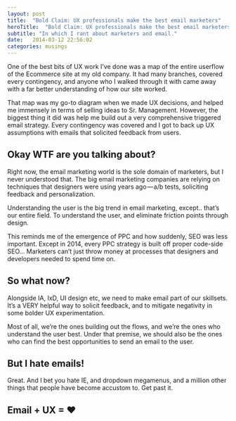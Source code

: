 ```yaml
---
layout: post
title:  "Bold Claim: UX professionals make the best email marketers"
heroTitle:  "Bold Claim: UX professionals make the best email marketers"
subtitle: "In which I rant about marketers and email."
date:   2014-03-12 22:56:02
categories: musings
---
```


One of the best bits of UX work I’ve done was a map of the entire userflow of the Ecommerce site at my old company. It had many branches, covered every contingency, and anyone who I walked through it with came away with a far better understanding of how our site worked.

That map was my go-to diagram when we made UX decisions, and helped me immensely in terms of selling ideas to Sr. Management. However, the biggest thing it did was help me build out a very comprehensive triggered email strategy. Every contingency was covered and I got to back up UX assumptions with emails that solicited feedback from users.

## Okay WTF are you talking about?
Right now, the email marketing world is the sole domain of marketers, but I never understood that. The big email marketing companies are relying on techniques that designers were using years ago — a/b tests, soliciting feedback and personalization.

Understanding the user is the big trend in email marketing, except.. that’s our entire field. To understand the user, and eliminate friction points through design.

This reminds me of the emergence of PPC and how suddenly, SEO was less important. Except in 2014, every PPC strategy is built off proper code-side SEO… Marketers can’t just throw money at processes that designers and developers needed to spend time on.

## So what now?
Alongside IA, IxD, UI design etc, we need to make email part of our skillsets. It’s a VERY helpful way to solicit feedback, and to mitigate negativity in some bolder UX experimentation.

Most of all, we’re the ones building out the flows, and we’re the ones who understand the user best. Under that premise, we should also be the ones who can find the best opportunities to send an email to the user.

## But I hate emails!
Great. And I bet you hate IE, and dropdown megamenus, and a million other things that people have become accustom to. Get past it.

## Email + UX = ❤